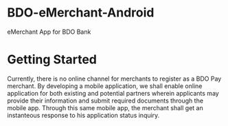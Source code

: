 # BDO-eMerchant-Android
eMerchant App for BDO Bank 

# Getting Started
Currently, there is no online channel for merchants to register as a BDO Pay merchant. By developing a mobile
application, we shall enable online application for both existing and potential partners wherein applicants may provide their
information and submit required documents through the mobile app. Through this same mobile app, the merchant shall get
an instanteous response to his application status inquiry.
